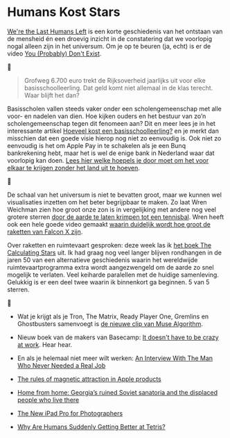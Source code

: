 # Humans Kost Stars

[We're the Last Humans Left](https://www.youtube.com/watch?v=SvbTFwXagdQ) is een korte geschiedenis van het ontstaan van de mensheid én een droevig inzicht in de constatering dat we voorlopig nogal alleen zijn in het universum. Om je op te beuren (ja, echt) is er de video [You (Probably) Don't Exist](https://www.youtube.com/watch?v=8kX62n6yNXA).

🏫

> Grofweg 6.700 euro trekt de Rijksoverheid jaarlijks uit voor elke basisschoolleerling. Dat geld komt niet allemaal in de klas terecht. Waar blijft het dan?

Basisscholen vallen steeds vaker onder een scholengemeenschap met alle voor- en nadelen van dien. Hoe kijken ouders en het bestuur van zo’n scholengemeenschap tegen dit fenomeen aan? Dit en meer lees je in het interessante artikel [Hoeveel kost een basisschoolleerling?](https://www.volkskrant.nl/nieuws-achtergrond/hoeveel-kost-een-basisschoolleerling-~bea9ad12/) en je merkt dan misschien dat een goede visie hierop nog niet zo eenvoudig is. Ook niet zo eenvoudig is het om Apple Pay in te schakelen als je een Bunq bankrekening hebt, maar het is wel de enige bank in Nederland waar dat voorlopig kan doen. [Lees hier welke hoepels je door moet om het voor elkaar te krijgen zonder het land uit te hoeven](https://bunq.love/nl/faq-nl/apple-pay/).

💫

De schaal van het universum is niet te bevatten groot, maar we kunnen wel visualisaties inzetten om het beter begrijpbaar te maken. Zo laat Wren Weichman zien hoe groot onze zon is in vergelijking met andere nog veel grotere sterren [door de aarde te laten krimpen tot een tennisbal](https://www.youtube.com/watch?v=GCTuirkcRwo). Wren heeft ook een hele goede video gemaakt [waarin duidelijk wordt hoe groot de raketten van Falcon X zijn](https://www.youtube.com/watch?v=dlo3rBFDLug). 

Over raketten en ruimtevaart gesproken: deze week las ik [het boek The Calculating Stars](https://www.goodreads.com/book/show/36238876-the-calculating-stars) uit. Ik had graag nog veel langer blijven rondhangen in de jaren 50 van een alternatieve geschiedenis waarin het wereldwijde ruimtevaartprogramma extra wordt aangezwengeld om de aarde zo snel mogelijk te verlaten. Veel keiharde paralellen met de huidige samenleving. Gelukkig is er een deel twee waarin ik binnenkort ga beginnen. 5 van 5 sterren.

🔗

- Wat je krijgt als je Tron, The Matrix, Ready Player One, Gremlins en Ghostbusters samenvoegt is [de nieuwe clip van Muse Algorithm](https://www.youtube.com/watch?v=X8f5RgwY8CI).
- Nieuw boek van de makers van Basecamp: [It doesn't have to be crazy at work](https://news.ycombinator.com/item?id=18128063). Hear hear.
- En als je helemaal niet meer wilt werken: [An Interview With The Man Who Never Needed a Real Job](http://www.mrmoneymustache.com/2018/11/08/honey-badger-entrepreneur/)
	 
- [The rules of magnetic attraction in Apple products](https://www.macworld.com/article/3318362/ipad/the-rules-of-magnetic-attraction-in-apple-products.html)
- [Home from home: Georgia’s ruined Soviet sanatoria and the displaced people who live there](https://www.calvertjournal.com/features/show/10586/home-from-home-tskaltubo-sanatoria-displaced-people-koopmans)
- [The New iPad Pro for Photographers](http://austinmann.com/trek/ipad-pro-photographer-iceland)
- [Why Are Humans Suddenly Getting Better at Tetris?](https://kottke.org/18/11/why-are-humans-suddenly-getting-better-at-tetris)


